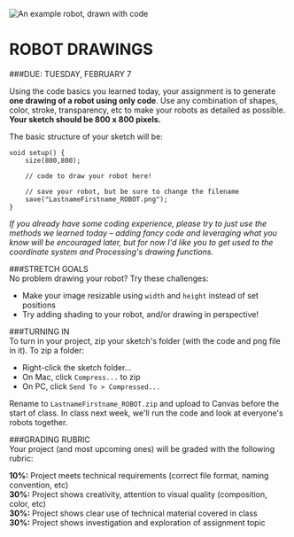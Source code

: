 ![An example robot, drawn with code](https://raw.githubusercontent.com/jeffThompson/CreativeProgramming1/master/Images/Week01/Robots.jpg)

ROBOT DRAWINGS
====

###DUE: TUESDAY, FEBRUARY 7

Using the code basics you learned today, your assignment is to generate **one drawing of a robot using only code**. Use any combination of shapes, color, stroke, transparency, etc to make your robots as detailed as possible. **Your sketch should be 800 x 800 pixels.**

The basic structure of your sketch will be:

    void setup() {
    	size(800,800);

    	// code to draw your robot here!

    	// save your robot, but be sure to change the filename
    	save("LastnameFirstname_ROBOT.png");
    }

*If you already have some coding experience, please try to just use the methods we learned today – adding fancy code and leveraging what you know will be encouraged later, but for now I'd like you to get used to the coordinate system and Processing's drawing functions.*

###STRETCH GOALS  
No problem drawing your robot? Try these challenges:

* Make your image resizable using `width` and `height` instead of set positions  
* Try adding shading to your robot, and/or drawing in perspective!

###TURNING IN  
To turn in your project, zip your sketch's folder (with the code and png file in it). To zip a folder:

* Right-click the sketch folder...  
* On Mac, click `Compress...` to zip  
* On PC, click `Send To > Compressed...`

Rename to `LastnameFirstname_ROBOT.zip` and upload to Canvas before the start of class. In class next week, we'll run the code and look at everyone's robots together.

###GRADING RUBRIC  
Your project (and most upcoming ones) will be graded with the following rubric:

**10%:** Project meets technical requirements (correct file format, naming convention, etc)  
**30%:** Project shows creativity, attention to visual quality (composition, color, etc)  
**30%:** Project shows clear use of technical material covered in class  
**30%:** Project shows investigation and exploration of assignment topic  


